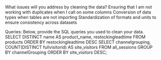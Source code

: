 What issues will you address by cleaning the data?
Ensuring that I am not working with duplicates when I call on some columns
Conversion of data types when tables are not importing
Standardization of formats and units to ensure consistency across datasets






Queries:
Below, provide the SQL queries you used to clean your data.
SELECT DISTINCT
    name AS product_name,
    restockingleadtime
FROM
    products
ORDER BY
    restockingleadtime DESC
SELECT
    channelgrouping,
    COUNT(DISTINCT fullvisitorid) AS site_visitors
FROM
    all_sessions
GROUP BY
    channelGrouping
ORDER BY
    site_visitors DESC;
